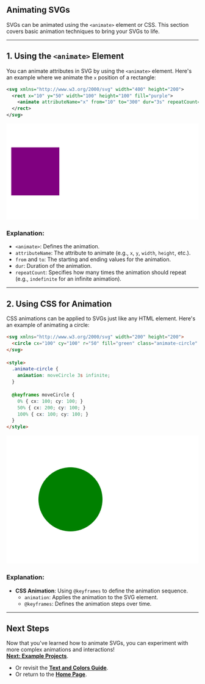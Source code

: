 ## Animating SVGs

SVGs can be animated using the `<animate>` element or CSS. This section covers basic animation techniques to bring your SVGs to life.  

---

## 1. Using the `<animate>` Element

You can animate attributes in SVG by using the `<animate>` element. Here's an example where we animate the `x` position of a rectangle:

```xml
<svg xmlns="http://www.w3.org/2000/svg" width="400" height="200">
  <rect x="10" y="50" width="100" height="100" fill="purple">
    <animate attributeName="x" from="10" to="300" dur="3s" repeatCount="indefinite" />
  </rect>
</svg>
```

<img src="./svgs/animate.svg" alt="Animated rectangle">

### Explanation: 
- `<animate>`: Defines the animation.
- `attributeName`: The attribute to animate (e.g., `x`, `y`, `width`, `height`, etc.).
- `from` and `to`: The starting and ending values for the animation.
- `dur`: Duration of the animation.
- `repeatCount`: Specifies how many times the animation should repeat (e.g., `indefinite` for an infinite animation).

---

## 2. Using CSS for Animation

CSS animations can be applied to SVGs just like any HTML element. Here's an example of animating a circle:

```html
<svg xmlns="http://www.w3.org/2000/svg" width="200" height="200">
  <circle cx="100" cy="100" r="50" fill="green" class="animate-circle" />
</svg>

<style>
  .animate-circle {
    animation: moveCircle 3s infinite;
  }

  @keyframes moveCircle {
    0% { cx: 100; cy: 100; }
    50% { cx: 200; cy: 100; }
    100% { cx: 100; cy: 100; }
  }
</style>
```

<img src="./svgs/animated-circle.svg" alt="Animated Green Circle" />

### Explanation:
- **CSS Animation**: Using `@keyframes` to define the animation sequence.
  - `animation`: Applies the animation to the SVG element.
  - `@keyframes`: Defines the animation steps over time.


---

## **Next Steps**

Now that you've learned how to animate SVGs, you can experiment with more complex animations and interactions!  
**[Next: Example Projects](./7examples.md)**.  

- Or revisit the **[Text and Colors Guide](./5text-and-colors.md)**.  
- Or return to the **[Home Page](./README.md)**.  

